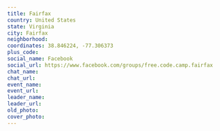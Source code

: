 ```yaml
---
title: Fairfax
country: United States
state: Virginia
city: Fairfax
neighborhood: 
coordinates: 38.846224, -77.306373
plus_code:
social_name: Facebook
social_url: https://www.facebook.com/groups/free.code.camp.fairfax
chat_name:
chat_url:
event_name:
event_url:
leader_name:
leader_url:
old_photo: 
cover_photo:
---
```

